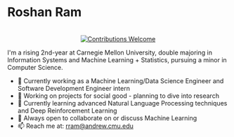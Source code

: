 # Roshan Ram 



<p align="center">
<br/><a href="#contributing"><img alt="Contributions Welcome" src="https://img.shields.io/badge/contributions-welcome-brightgreen?style=for-the-badge&labelColor=black&logo=github"></a>
</p>
 
I'm a rising 2nd-year at Carnegie Mellon University, double majoring in Information Systems and Machine Learning + Statistics, pursuing a minor in Computer Science. 

</p>

- 🔭 Currently working as a Machine Learning/Data Science Engineer and Software Development Engineer intern
- 🔭 Working on projects for social good - planning to dive into research 
- 🌱 Currently learning advanced Natural Language Processing techniques and Deep Reinforcement Learning
- 💬 Always open to collaborate on or discuss Machine Learning
- 📫 Reach me at: rram@andrew.cmu.edu
